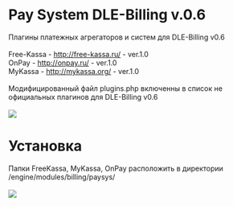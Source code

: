 # Pay System DLE-Billing v.0.6
Плагины платежных агрегаторов и систем для DLE-Billing v0.6<br><br>
Free-Kassa - http://free-kassa.ru/ - ver.1.0<br>
OnPay - http://onpay.ru/ - ver.1.0<br>
MyKassa - http://mykassa.org/ - ver.1.0<br><br>
Модифицированный файл plugins.php включенны в список не официальных плагинов для DLE-Billing v0.6<br><br>
<img src="https://1.downloader.disk.yandex.ru/disk/78ab49eda514c32e1846fbc4510072b9c13aab46e9b02bd737963fdba66489a1/58863fbb/OwXzhE8w4G9nYnlcEyYiTz-DTWE-0Y9w4jVa5f1Mi6OA3hd_bEhQK_Vc0f2SM17FccZ3MutcEyuyUCeRaSZ1jw%3D%3D?uid=0&filename=paysis.png&disposition=inline&hash=&limit=0&content_type=image%2Fpng&fsize=109726&hid=42e2ddae1f72a91e70677062db71e547&media_type=image&tknv=v2&etag=010f61b30deed34eb55ea9b71e961976">
# Установка
Папки FreeKassa, MyKassa, OnPay расположить в директории /engine/modules/billing/paysys/<br><br>
<img src="https://4.downloader.disk.yandex.ru/disk/db11deb43d85a3e8c890ca27a1e7c505971e1a997829864676ccf39f5efb55f4/588645b4/OwXzhE8w4G9nYnlcEyYiT5anBiAckuJphApF9iZVyriEpByD10QDJz-mAxHWFNL2vxSGlzlG5jJ3myhuapsFIA%3D%3D?uid=0&filename=ftpbil.png&disposition=inline&hash=&limit=0&content_type=image%2Fpng&fsize=54615&hid=5e32f62e5fc30ae27b2b1377c57a3593&media_type=image&tknv=v2&etag=8f2bb72e40137edef6545841c3ad345e">
